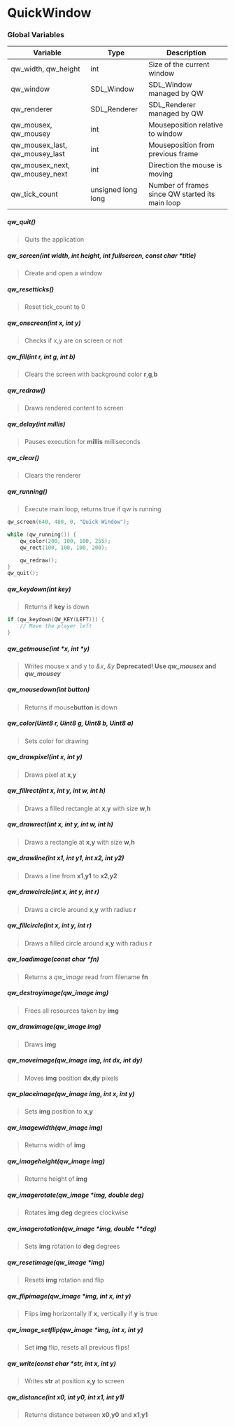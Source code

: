 # QuickWindow

### Global Variables

 Variable | Type | Description
----------|------|-------------
qw_width, qw_height | int | Size of the current window
qw_window | SDL_Window | SDL_Window managed by QW
qw_renderer | SDL_Renderer | SDL_Renderer managed by QW
qw_mousex, qw_mousey | int | Mouseposition relative to window
qw_mousex_last, qw_mousey_last | int | Mouseposition from previous frame
qw_mousex_next, qw_mousey_next | int | Direction the mouse is moving
qw_tick_count | unsigned long long | Number of frames since QW started its main loop

##### qw_quit()
> Quits the application

##### qw_screen(int **width**, int **height**, int **fullscreen**, const char \***title**)
> Create and open a window

##### qw_resetticks()
> Reset tick_count to 0

##### qw_onscreen(int **x**, int **y**)
> Checks if x,y are on screen or not

##### qw_fill(int **r**, int **g**, int **b**)
> Clears the screen with background color **r**,**g**,**b**

##### qw_redraw()
> Draws rendered content to screen

##### qw_delay(int **millis**)
> Pauses execution for **millis** milliseconds

##### qw_clear()
> Clears the renderer

##### qw_running()
> Execute main loop, returns true if qw is running

```c
qw_screen(640, 480, 0, "Quick Window");

while (qw_running()) {
	qw_color(200, 100, 100, 255);
	qw_rect(100, 100, 100, 200);

	qw_redraw();
}
qw_quit();
```

##### qw_keydown(int **key**)
> Returns if **key** is down

```c
if (qw_keydown(QW_KEY(LEFT))) {
	// Move the player left
}
```

##### qw_getmouse(int **\*x**, int **\*y**)
> Writes mouse x and y to *&x*, *&y*
> __Deprecated! Use *qw_mousex* and *qw_mousey*__

##### qw_mousedown(int **button**)
> Returns if mouse**button** is down

##### qw_color(Uint8 **r**, Uint8 **g**, Uint8 **b**, Uint8 **a**)
> Sets color for drawing

##### qw_drawpixel(int **x**, int **y**)
> Draws pixel at **x**,**y**

##### qw_fillrect(int **x**, int **y**, int **w**, int **h**)
> Draws a filled rectangle at **x**,**y** with size **w**,**h**

##### qw_drawrect(int **x**, int **y**, int **w**, int **h**)
> Draws a rectangle at **x**,**y** with size **w**,**h**

##### qw_drawline(int **x1**, int **y1**, int **x2**, int **y2**)
> Draws a line from **x1**,**y1** to **x2**,**y2**

##### qw_drawcircle(int **x**, int **y**, int **r**)
> Draws a circle around **x**,**y** with radius **r**

##### qw_fillcircle(int **x**, int **y**, int **r**)
> Draws a filled circle around **x**,**y** with radius **r**

##### qw_loadimage(const char **\*fn**)
> Returns a *qw_image* read from filename **fn**

##### qw_destroyimage(qw_image **img**)
> Frees all resources taken by **img**

##### qw_drawimage(qw_image **img**)
> Draws **img**

##### qw_moveimage(qw_image **img**, int **dx**, int **dy**)
> Moves **img** position **dx**,**dy** pixels

##### qw_placeimage(qw_image **img**, int **x**, int **y**)
> Sets **img** position to **x**,**y**

##### qw_imagewidth(qw_image **img**)
> Returns width of **img**

##### qw_imageheight(qw_image **img**)
> Returns height of **img**

##### qw_imagerotate(qw_image **\*img**, double **deg**)
> Rotates **img** **deg** degrees clockwise

##### qw_imagerotation(qw_image **\*img**, double **deg)
> Sets **img** rotation to **deg** degrees

##### qw_resetimage(qw_image **\*img**)
> Resets **img** rotation and flip

##### qw_flipimage(qw_image **\*img**, int **x**, int **y**)
> Flips **img** horizontally if **x**, vertically if **y** is true

##### qw_image_setflip(qw_image **\*img**, int **x**, int **y**)
> Set **img** flip, resets all previous flips!

##### qw_write(const char **\*str**, int **x**, int **y**)
> Writes **str** at position **x**,**y** to screen

##### qw_distance(int **x0**, int **y0**, int **x1**, int **y1**)
> Returns distance between **x0**,**y0** and **x1**,**y1**

